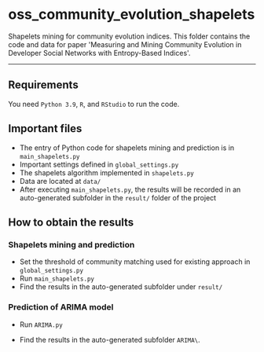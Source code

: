 # oss_community_evolution_shapelets

Shapelets mining for community evolution indices. This folder contains the code and data for paper 'Measuring and Mining Community Evolution in Developer Social Networks with Entropy-Based Indices'.

--------------------------------------------------------------------------------

## Requirements

You need `Python 3.9`, `R`, and `RStudio` to run the code.

## Important files

- The entry of Python code for shapelets mining and prediction is in `main_shapelets.py`
- Important settings defined in `global_settings.py`
- The shapelets algorithm implemented in `shapelets.py`
- Data are located at `data/`
- After executing `main_shapelets.py`, the results will be recorded in an auto-generated subfolder in the `result/` folder of the project

## How to obtain the results

### Shapelets mining and prediction

- Set the threshold of community matching used for existing approach in `global_settings.py`
- Run `main_shapelets.py`
- Find the results in the auto-generated subfolder under `result/`

### Prediction of ARIMA model

- Run `ARIMA.py`

- Find the results in the auto-generated subfolder `ARIMA\`. 
